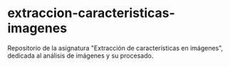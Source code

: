 # extraccion-caracteristicas-imagenes
Repositorio de la asignatura "Extracción de características en imágenes", dedicada al análisis de imágenes y su procesado. 
